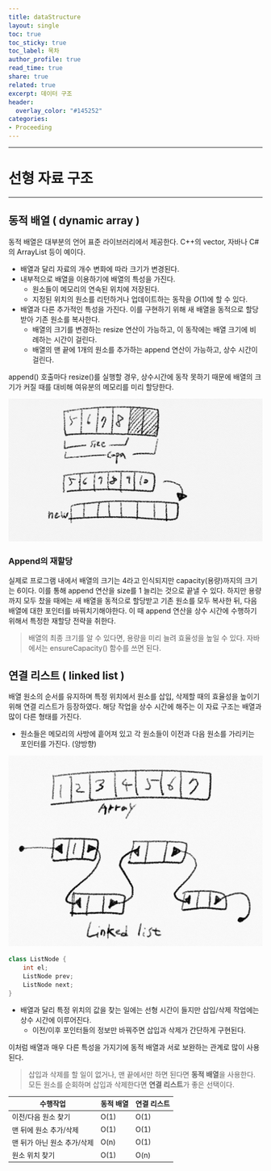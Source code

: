 ```yaml
---
title: dataStructure
layout: single
toc: true
toc_sticky: true
toc_label: 목차
author_profile: true
read_time: true
share: true
related: true
excerpt: 데이터 구조
header:
  overlay_color: "#145252"
categories:
- Proceeding
---
```


***
# 선형 자료 구조
***

## 동적 배열 ( dynamic array )

동적 배열은 대부분의 언어 표준 라이브러리에서 제공한다. C++의 vector, 자바나 C#의 ArrayList 등이 예이다.
 
- 배열과 달리 자료의 개수 변화에 따라 크기가 변경된다.
- 내부적으로 배열을 이용하기에 배열의 특성을 가진다.
	- 원소들이 메모리의 연속된 위치에 저장된다.
	- 지정된 위치의 원소를 리턴하거나 업데이트하는 동작을 *O*(1)에 할 수 있다.
- 배열과 다른 추가적인 특성을 가진다. 이를 구현하기 위해 새 배열을 동적으로 할당 받아 기존 원소를 복사한다.
	- 배열의 크기를 변경하는 resize 연산이 가능하고, 이 동작에는 배열 크기에 비례하는 시간이 걸린다.
	- 배열의 맨 끝에 1개의 원소를 추가하는 append 연산이 가능하고, 상수 시간이 걸린다.

append() 호출마다 resize()를 실행할 경우, 상수시간에 동작 못하기 때문에 배열의 크기가 커질 때를 대비해 여유분의 메모리를 미리 할당한다.

![동적배열](../../assets/images/posts/dataStructure/dynamicarray.png)

### Append의 재할당
실제로 프로그램 내에서 배열의 크기는 4라고 인식되지만 capacity(용량)까지의 크기는 6이다.
이를 통해 append 연산을 size를 1 늘리는 것으로 끝낼 수 있다. 
하지만 용량까지 모두 찼을 때에는 새 배열을 동적으로 할당받고 기존 원소를 모두 복사한 뒤, 다음 배열에 대한 포인터를 바꿔치기해야한다.
이 때 append 연산을 상수 시간에 수행하기 위해서 특정한 재할당 전략을 취한다.

> 배열의 최종 크기를 알 수 있다면, 용량을 미리 늘려 효율성을 높일 수 있다. 자바에서는 ensureCapacity() 함수를 쓰면 된다.



## 연결 리스트 ( linked list )

배열 원소의 순서를 유지하며 특정 위치에서 원소를 삽입, 삭제할 때의 효율성을 높이기 위해 연결 리스트가 등장하였다.
해당 작업을 상수 시간에 해주는 이 자료 구조는 배열과 많이 다른 형태를 가진다.

- 원소들은 메모리의 사방에 흩어져 있고 각 원소들이 이전과 다음 원소를 가리키는 포인터를 가진다. (양방향)

![동적배열](../../assets/images/posts/dataStructure/linkedlist.png)


```java
class ListNode {
	int el;
	ListNode prev;
	ListNode next;
}
```

- 배열과 달리 특정 위치의 값을 찾는 일에는 선형 시간이 들지만 삽입/삭제 작업에는 상수 시간에 이루어진다.
	- 이전/이후 포인터들의 정보만 바꿔주면 삽입과 삭제가 간단하게 구현된다.

이처럼 배열과 매우 다른 특성을 가지기에 동적 배열과 서로 보완하는 관계로 많이 사용된다.

> 삽입과 삭제를 할 일이 없거나, 맨 끝에서만 하면 된다면 **동적 배열**을 사용한다. 모든 원소를 순회하며 삽입과 삭제한다면 **연결 리스트**가 좋은 선택이다.
> 


| 수행작업 | 동적 배열 | 연결 리스트 |
| -------- | -------- | -------- |
| 이전/다음 원소 찾기  | O(1)     | O(1)    |
| 맨 뒤에 원소 추가/삭제  | O(1)     | O(1)    |
| 맨 뒤가 아닌 원소 추가/삭제  | O(n)     | O(1)    |
| 원소 위치 찾기  | O(1)     | O(n)    |

